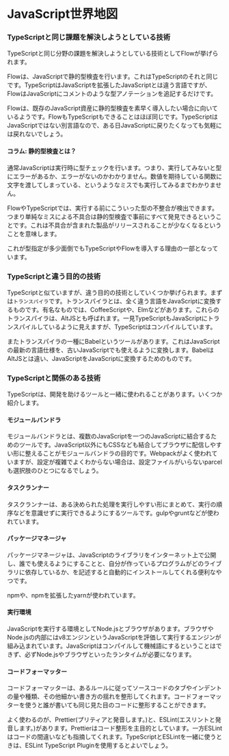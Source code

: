 # JavaScript世界地図

### TypeScriptと同じ課題を解決しようとしている技術

TypeScriptと同じ分野の課題を解決しようとしている技術としてFlowが挙げられます。

Flowは、JavaScriptで静的型検査を行います。これはTypeScriptのそれと同じです。TypeScriptはJavaScriptを拡張したJavaScriptとは違う言語ですが、FlowはJavaScriptにコメントのような型アノテーションを追記するだけです。

Flowは、既存のJavaScript資産に静的型検査を素早く導入したい場合に向いているようです。FlowもTypeScriptもできることはほぼ同じです。TypeScriptはJavaScriptではない別言語なので、ある日JavaScriptに戻りたくなっても気軽には戻れないでしょう。

#### コラム: 静的型検査とは？

通常JavaScriptは実行時に型チェックを行います。つまり、実行してみないと型にエラーがあるか、エラーがないのかわかりません。数値を期待している関数に文字を渡してしまっている、というようなミスでも実行してみるまでわかりません。

FlowやTypeScriptでは、実行する前にこういった型の不整合が検出できます。つまり単純なミスによる不具合は静的型検査で事前にすべて発見できるということです。これは不具合が含まれた製品がリリースされることが少なくなるということを意味します。

これが型指定が多少面倒でもTypeScriptやFlowを導入する理由の一部となっています。

### TypeScriptと違う目的の技術

TypeScriptと似ていますが、違う目的の技術としていくつか挙げられます。まずは`トランスパイラ`です。トランスパイラとは、全く違う言語をJavaScriptに変換するものです。有名なものでは、CoffeeScriptや、Elmなどがあります。これらのトランスパイラは、AltJSとも呼ばれます。一見TypeScriptもJavaScriptにトランスパイルしているように見えますが、TypeScriptはコンパイルしています。

またトランスパイラの一種にBabelというツールがあります。これはJavaScriptの最新の言語仕様を、古いJavaScriptでも使えるように変換します。BabelはAltJSとは違い、JavaScriptをJavaScriptに変換するためのものです。

### TypeScriptと関係のある技術

TypeScriptは、開発を助けるツールと一緒に使われることがあります。いくつか紹介します。

#### モジュールバンドラ

モジュールバンドラとは、複数のJavaScriptを一つのJavaScriptに結合するためのツールです。JavaScript以外にもCSSなども結合してブラウザに配信しやすい形に整えることがモジュールバンドラの目的です。Webpackがよく使われていますが、設定が複雑でよくわからない場合は、設定ファイルがいらないparcelも選択肢のひとつになるでしょう。

#### タスクランナー

タスクランナーは、ある決められた処理を実行しやすい形にまとめて、実行の順序などを意識せずに実行できるようにするツールです。gulpやgruntなどが使われています。

#### パッケージマネージャ

パッケージマネージャは、JavaScriptのライブラリをインターネット上で公開し、誰でも使えるようにすることと、自分が作っているプログラムがどのライブラリに依存しているか、を記述すると自動的にインストールしてくれる便利なやつです。

npmや、npmを拡張したyarnが使われています。

#### 実行環境

JavaScriptを実行する環境としてNode.jsとブラウザがあります。ブラウザやNode.jsの内部にはv8エンジンというJavaScriptを評価して実行するエンジンが組み込まれています。JavaScriptはコンパイルして機械語にするということはできず、必ずNode.jsやブラウザといったランタイムが必要になります。

#### コードフォーマッター

コードフォーマッターは、あるルールに従ってソースコードのタブやインデントの量や種類、その他細かい書き方の揺れを整形してくれます。コードフォーマッターを使うと誰が書いても同じ見た目のコードに整形することができます。

よく使わるのが、Prettier\(プリティアと発音します。\)と、ESLint\(エスリントと発音します。\)があります。Prettierはコード整形を主目的としています。一方ESLintはコードの間違いなども指摘してくれます。TypeScriptとESLintを一緒に使うときは、ESLint TypeScript Pluginを使用するとよいでしょう。

